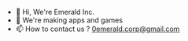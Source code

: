 - 👋 Hi, We're Emerald Inc.
- 👀 We're making apps and games
- 📫 How to contact us ? 0emerald.corp@gmail.com


